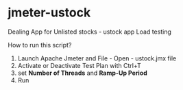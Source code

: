 # jmeter-ustock
Dealing App for Unlisted stocks - ustock app Load testing

How to run this script?
1. Launch Apache Jmeter and File - Open - ustock.jmx file
2. Activate or Deactivate Test Plan with Ctrl+T
3. set **Number of Threads** and **Ramp-Up Period**
4. Run
